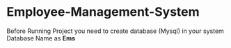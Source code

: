 # Employee-Management-System

Before Running Project you need to create database (Mysql) in your system
Database Name as **Ems**


